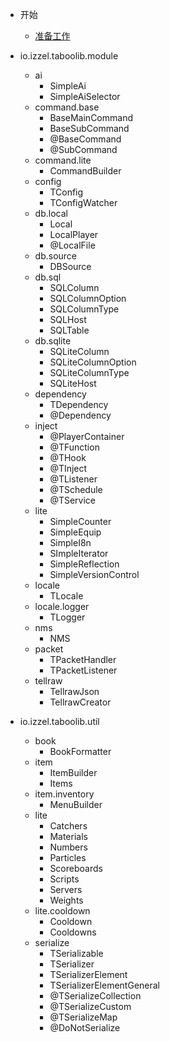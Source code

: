 * 开始
  + [准备工作](start-0.md)

* io.izzel.taboolib.module
  + ai
    - SimpleAi
    - SimpleAiSelector
  + command.base
    - BaseMainCommand
    - BaseSubCommand
    - @BaseCommand
    - @SubCommand
  + command.lite
    - CommandBuilder
  + config
    - TConfig
    - TConfigWatcher
  + db.local
    - Local
    - LocalPlayer
    - @LocalFile
  + db.source
    - DBSource
  + db.sql
    - SQLColumn
    - SQLColumnOption
    - SQLColumnType
    - SQLHost
    - SQLTable
  + db.sqlite
    - SQLiteColumn
    - SQLiteColumnOption
    - SQLiteColumnType
    - SQLiteHost
  + dependency
    - TDependency
    - @Dependency
  + inject
    - @PlayerContainer
    - @TFunction
    - @THook
    - @TInject
    - @TListener
    - @TSchedule
    - @TService
  + lite
    - SimpleCounter
    - SimpleEquip
    - SimpleI8n
    - SImpleIterator
    - SimpleReflection
    - SimpleVersionControl
  + locale
    - TLocale
  + locale.logger
    - TLogger
  + nms
    - NMS
  + packet
    - TPacketHandler
    - TPacketListener
  + tellraw
    - TellrawJson
    - TellrawCreator

* io.izzel.taboolib.util
  + book
    - BookFormatter
  + item
    - ItemBuilder
    - Items
  + item.inventory
    - MenuBuilder
  + lite
    - Catchers
    - Materials
    - Numbers
    - Particles
    - Scoreboards
    - Scripts
    - Servers
    - Weights
  + lite.cooldown
    - Cooldown
    - Cooldowns
  + serialize
    - TSerializable
    - TSerializer
    - TSerializerElement
    - TSerializerElementGeneral
    - @TSerializeCollection
    - @TSerializeCustom
    - @TSerializeMap
    - @DoNotSerialize
